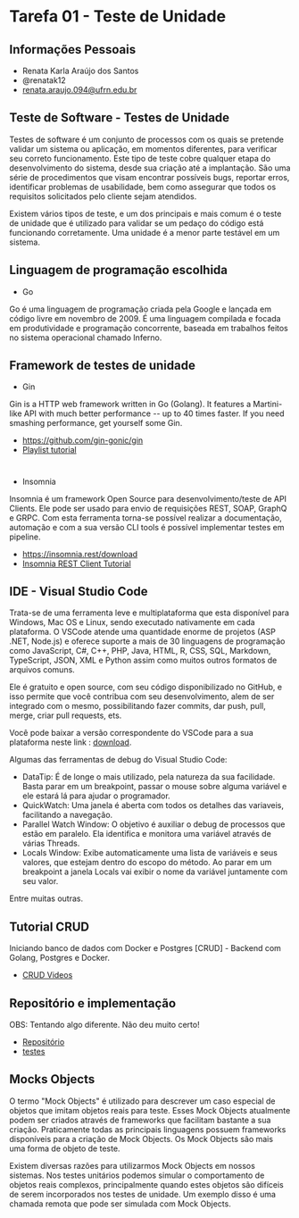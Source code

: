 # Tarefa 01 - Teste de Unidade

## Informações Pessoais

* Renata Karla Araújo dos Santos
* @renatak12
* renata.araujo.094@ufrn.edu.br

## Teste de Software - Testes de Unidade

Testes de software é um conjunto de processos com os quais se pretende validar um sistema ou aplicação, em momentos diferentes, para verificar seu correto funcionamento. Este tipo de teste cobre qualquer etapa do desenvolvimento do sistema, desde sua criação até a implantação. São uma série de procedimentos que visam encontrar possíveis bugs, reportar erros, identificar problemas de usabilidade, bem como assegurar que todos os requisitos solicitados pelo cliente sejam atendidos.

Existem vários tipos de teste, e um dos principais e mais comum é o teste de unidade que é utilizado para validar se um pedaço do código está funcionando corretamente. Uma unidade é a menor parte testável em um sistema.

## Linguagem de programação escolhida

- Go

Go é uma linguagem de programação criada pela Google e lançada em código livre em novembro de 2009. É uma linguagem compilada e focada em produtividade e programação concorrente, baseada em trabalhos feitos no sistema operacional chamado Inferno.

## Framework de testes de unidade 

- Gin

Gin is a HTTP web framework written in Go (Golang). It features a Martini-like API with much better performance -- up to 40 times faster. If you need smashing performance, get yourself some Gin.

* https://github.com/gin-gonic/gin
* [Playlist tutorial](https://www.youtube.com/watch?v=qR0WnWL2o1Q&list=PL3eAkoh7fypr8zrkiygiY1e9osoqjoV9w)

#
- Insomnia

Insomnia é um framework Open Source para desenvolvimento/teste de API Clients. Ele pode ser usado para envio de requisições REST, SOAP, GraphQ e GRPC. Com esta ferramenta torna-se possível realizar a documentação, automação e com a sua versão CLI tools é possível implementar testes em pipeline.

* https://insomnia.rest/download
* [Insomnia REST Client Tutorial](https://www.youtube.com/watch?v=H16GUC9Svyk)

## IDE - Visual Studio Code

Trata-se de uma ferramenta leve e multiplataforma que esta disponível para Windows, Mac OS e Linux, sendo executado nativamente em cada plataforma. O VSCode atende uma quantidade enorme de projetos (ASP .NET, Node.js) e oferece suporte a mais de 30 linguagens de programação como JavaScript, C#, C++, PHP, Java, HTML, R, CSS, SQL, Markdown, TypeScript, JSON, XML e Python assim como muitos outros formatos de arquivos comuns. 

Ele é gratuito e open source, com seu código disponibilizado no GitHub, e isso permite que você contribua com seu desenvolvimento, alem de ser integrado com o mesmo, possibilitando fazer commits, dar push, pull, merge, criar pull requests, ets. 

Você pode baixar a versão correspondente do VSCode para a sua plataforma neste link : [download](https://code.visualstudio.com/download).

Algumas das ferramentas de debug do Visual Studio Code:

* DataTip: É de longe o mais utilizado, pela natureza da sua facilidade. Basta parar em um breakpoint, passar o mouse sobre alguma variável e ele estará lá para ajudar o programador.
* QuickWatch: Uma janela é aberta com todos os detalhes das variaveis, facilitando a navegação.
* Parallel Watch Window: O objetivo é auxiliar o debug de processos que estão em paralelo. Ela identifica e monitora uma variável através de várias Threads.
* Locals Window: Exibe automaticamente uma lista de variáveis e seus valores, que estejam dentro do escopo do método. Ao parar em um breakpoint a janela Locals vai exibir o nome da variável juntamente com seu valor.

Entre muitas outras.

## Tutorial CRUD

Iniciando banco de dados com Docker e Postgres [CRUD] - Backend com Golang, Postgres e Docker.

* [CRUD Videos](https://www.youtube.com/watch?v=EYgnlMWhrnM&list=PLcE-9cucnhqW7g8Uw6j1-QAgSbPpeZ6p8&index=1)

## Repositório e implementação

OBS: Tentando algo diferente. Não deu muito certo!

* [Repositório](https://github.com/renatak12/go-products)
* [testes](https://github.com/renatak12/go-products/tree/main/bd/sqlc)

## Mocks Objects

O termo "Mock Objects" é utilizado para descrever um caso especial de objetos que imitam objetos reais para teste. Esses Mock Objects atualmente podem ser criados através de frameworks que facilitam bastante a sua criação. Praticamente todas as principais linguagens possuem frameworks disponíveis para a criação de Mock Objects. Os Mock Objects são mais uma forma de objeto de teste.

Existem diversas razões para utilizarmos Mock Objects em nossos sistemas. Nos testes unitários podemos simular o comportamento de objetos reais complexos, principalmente quando estes objetos são difíceis de serem incorporados nos testes de unidade. Um exemplo disso é uma chamada remota que pode ser simulada com Mock Objects.
